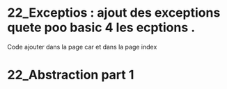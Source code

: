 # 22_Exceptios : ajout des exceptions quete poo basic 4 les ecptions . 
Code ajouter dans la page car et dans la page index

# 22_Abstraction part 1 
